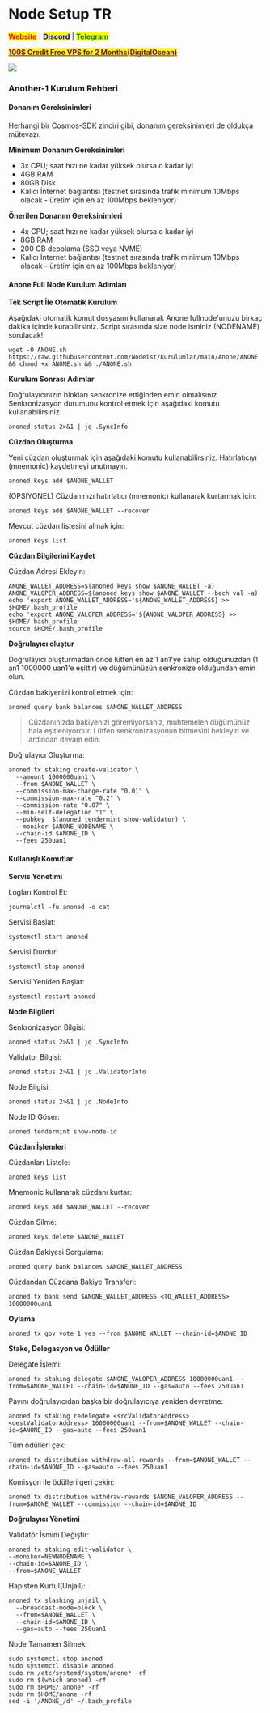# Node Setup TR

&#x20;                                                       [<mark style="color:red;">**Website**</mark>](https://nodeist.net/) | [<mark style="color:blue;">**Discord**</mark>](https://discord.gg/ypx7mJ6Zzb) | [<mark style="color:green;">**Telegram**</mark>](https://t.me/noodeist)

&#x20;                                     [<mark style="color:purple;">**100$ Credit Free VPS for 2 Months(DigitalOcean)**</mark>](https://www.digitalocean.com/?refcode=410c988c8b3e&utm_campaign=Referral_Invite&utm_medium=Referral_Program&utm_source=badge)

![](https://i.hizliresim.com/cdpen5h.png)

### Another-1 Kurulum Rehberi

#### Donanım Gereksinimleri

Herhangi bir Cosmos-SDK zinciri gibi, donanım gereksinimleri de oldukça mütevazı.

**Minimum Donanım Gereksinimleri**

* 3x CPU; saat hızı ne kadar yüksek olursa o kadar iyi
* 4GB RAM
* 80GB Disk
* Kalıcı İnternet bağlantısı (testnet sırasında trafik minimum 10Mbps olacak - üretim için en az 100Mbps bekleniyor)

**Önerilen Donanım Gereksinimleri**

* 4x CPU; saat hızı ne kadar yüksek olursa o kadar iyi
* 8GB RAM
* 200 GB depolama (SSD veya NVME)
* Kalıcı İnternet bağlantısı (testnet sırasında trafik minimum 10Mbps olacak - üretim için en az 100Mbps bekleniyor)

#### Anone Full Node Kurulum Adımları

**Tek Script İle Otomatik Kurulum**

Aşağıdaki otomatik komut dosyasını kullanarak Anone fullnode'unuzu birkaç dakika içinde kurabilirsiniz. Script sırasında size node isminiz (NODENAME) sorulacak!

```
wget -O ANONE.sh https://raw.githubusercontent.com/Nodeist/Kurulumlar/main/Anone/ANONE && chmod +x ANONE.sh && ./ANONE.sh
```

**Kurulum Sonrası Adımlar**

Doğrulayıcınızın blokları senkronize ettiğinden emin olmalısınız. Senkronizasyon durumunu kontrol etmek için aşağıdaki komutu kullanabilirsiniz.

```
anoned status 2>&1 | jq .SyncInfo
```

**Cüzdan Oluşturma**

Yeni cüzdan oluşturmak için aşağıdaki komutu kullanabilirsiniz. Hatırlatıcıyı (mnemonic) kaydetmeyi unutmayın.

```
anoned keys add $ANONE_WALLET
```

(OPSIYONEL) Cüzdanınızı hatırlatıcı (mnemonic) kullanarak kurtarmak için:

```
anoned keys add $ANONE_WALLET --recover
```

Mevcut cüzdan listesini almak için:

```
anoned keys list
```

**Cüzdan Bilgilerini Kaydet**

Cüzdan Adresi Ekleyin:

```
ANONE_WALLET_ADDRESS=$(anoned keys show $ANONE_WALLET -a)
ANONE_VALOPER_ADDRESS=$(anoned keys show $ANONE_WALLET --bech val -a)
echo 'export ANONE_WALLET_ADDRESS='${ANONE_WALLET_ADDRESS} >> $HOME/.bash_profile
echo 'export ANONE_VALOPER_ADDRESS='${ANONE_VALOPER_ADDRESS} >> $HOME/.bash_profile
source $HOME/.bash_profile
```

**Doğrulayıcı oluştur**

Doğrulayıcı oluşturmadan önce lütfen en az 1 an1'ye sahip olduğunuzdan (1 an1 1000000 uan1'e eşittir) ve düğümünüzün senkronize olduğundan emin olun.

Cüzdan bakiyenizi kontrol etmek için:

```
anoned query bank balances $ANONE_WALLET_ADDRESS
```

> Cüzdanınızda bakiyenizi göremiyorsanız, muhtemelen düğümünüz hala eşitleniyordur. Lütfen senkronizasyonun bitmesini bekleyin ve ardından devam edin.

Doğrulayıcı Oluşturma:

```
anoned tx staking create-validator \
  --amount 1000000uan1 \
  --from $ANONE_WALLET \
  --commission-max-change-rate "0.01" \
  --commission-max-rate "0.2" \
  --commission-rate "0.07" \
  --min-self-delegation "1" \
  --pubkey  $(anoned tendermint show-validator) \
  --moniker $ANONE_NODENAME \
  --chain-id $ANONE_ID \
  --fees 250uan1
```

#### Kullanışlı Komutlar

**Servis Yönetimi**

Logları Kontrol Et:

```
journalctl -fu anoned -o cat
```

Servisi Başlat:

```
systemctl start anoned
```

Servisi Durdur:

```
systemctl stop anoned
```

Servisi Yeniden Başlat:

```
systemctl restart anoned
```

**Node Bilgileri**

Senkronizasyon Bilgisi:

```
anoned status 2>&1 | jq .SyncInfo
```

Validator Bilgisi:

```
anoned status 2>&1 | jq .ValidatorInfo
```

Node Bilgisi:

```
anoned status 2>&1 | jq .NodeInfo
```

Node ID Göser:

```
anoned tendermint show-node-id
```

**Cüzdan İşlemleri**

Cüzdanları Listele:

```
anoned keys list
```

Mnemonic kullanarak cüzdanı kurtar:

```
anoned keys add $ANONE_WALLET --recover
```

Cüzdan Silme:

```
anoned keys delete $ANONE_WALLET
```

Cüzdan Bakiyesi Sorgulama:

```
anoned query bank balances $ANONE_WALLET_ADDRESS
```

Cüzdandan Cüzdana Bakiye Transferi:

```
anoned tx bank send $ANONE_WALLET_ADDRESS <TO_WALLET_ADDRESS> 10000000uan1
```

**Oylama**

```
anoned tx gov vote 1 yes --from $ANONE_WALLET --chain-id=$ANONE_ID
```

**Stake, Delegasyon ve Ödüller**

Delegate İşlemi:

```
anoned tx staking delegate $ANONE_VALOPER_ADDRESS 10000000uan1 --from=$ANONE_WALLET --chain-id=$ANONE_ID --gas=auto --fees 250uan1
```

Payını doğrulayıcıdan başka bir doğrulayıcıya yeniden devretme:

```
anoned tx staking redelegate <srcValidatorAddress> <destValidatorAddress> 10000000uan1 --from=$ANONE_WALLET --chain-id=$ANONE_ID --gas=auto --fees 250uan1
```

Tüm ödülleri çek:

```
anoned tx distribution withdraw-all-rewards --from=$ANONE_WALLET --chain-id=$ANONE_ID --gas=auto --fees 250uan1
```

Komisyon ile ödülleri geri çekin:

```
anoned tx distribution withdraw-rewards $ANONE_VALOPER_ADDRESS --from=$ANONE_WALLET --commission --chain-id=$ANONE_ID
```

**Doğrulayıcı Yönetimi**

Validatör İsmini Değiştir:

```
anoned tx staking edit-validator \
--moniker=NEWNODENAME \
--chain-id=$ANONE_ID \
--from=$ANONE_WALLET
```

Hapisten Kurtul(Unjail):

```
anoned tx slashing unjail \
  --broadcast-mode=block \
  --from=$ANONE_WALLET \
  --chain-id=$ANONE_ID \
  --gas=auto --fees 250uan1
```

Node Tamamen Silmek:

```
sudo systemctl stop anoned
sudo systemctl disable anoned
sudo rm /etc/systemd/system/anone* -rf
sudo rm $(which anoned) -rf
sudo rm $HOME/.anone* -rf
sudo rm $HOME/anone -rf
sed -i '/ANONE_/d' ~/.bash_profile
```
